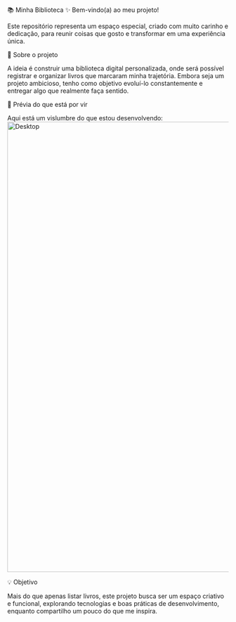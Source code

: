 📚 Minha Biblioteca
✨ Bem-vindo(a) ao meu projeto!

Este repositório representa um espaço especial, criado com muito carinho e dedicação, para reunir coisas que gosto e transformar em uma experiência única.

🌟 Sobre o projeto

A ideia é construir uma biblioteca digital personalizada, onde será possível registrar e organizar livros que marcaram minha trajetória. Embora seja um projeto ambicioso, tenho como objetivo evoluí-lo constantemente e entregar algo que realmente faça sentido.

👀 Prévia do que está por vir

Aqui está um vislumbre do que estou desenvolvendo:
<img width="1440" height="1024" alt="Desktop" src="https://github.com/user-attachments/assets/403b3130-8498-4baf-a6bf-e6197f29dd10" />



💡 Objetivo

Mais do que apenas listar livros, este projeto busca ser um espaço criativo e funcional, explorando tecnologias e boas práticas de desenvolvimento, enquanto compartilho um pouco do que me inspira.
